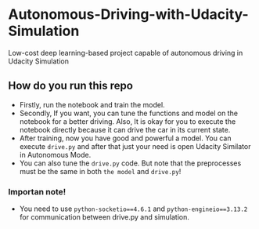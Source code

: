 # Autonomous-Driving-with-Udacity-Simulation
 Low-cost deep learning-based project capable of autonomous driving in Udacity Simulation

## How do you run this repo

* Firstly, run the notebook and train the model.
* Secondly, If you want, you can tune the functions and model on the notebook for a better driving. Also, It is okay for you to execute the notebook directly because it can drive the car in its current state.
* After training, now you have good and powerful a model. You can execute `drive.py` and after that just your need is open Udacity Similator in Autonomous Mode.
* You can also tune the `drive.py` code. But note that the preprocesses must be the same in both `the model` and `drive.py`!

### Importan note!

* You need to use  `python-socketio==4.6.1` and `python-engineio==3.13.2` for communication between drive.py and simulation.

